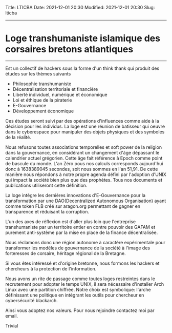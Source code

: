 Title: LTICBA
Date: 2021-12-01 20:30
Modified: 2021-12-01 20:30
Slug: lticba

------
# Loge transhumaniste islamique des corsaires bretons atlantiques
------

Est un collectif de hackers sous la forme d'un think thank qui produit des études sur les thèmes suivants

* Philosophie transhumaniste
* Décentralisation territoriale et financière
* Liberté individuel, numérique et économique
* Loi et éthique de la piraterie
* E-Gouvernance
* Développement économique

Ces études seront suivi par des opérations d'influences comme aide à la décision pour les individus. La loge est une réunion de batisseur qui oeuvre dans le cyberespace pour manipuler des objets physiques et des symboles de la réalité.

Nous refusons toutes associations temporelles et soft power de la religion dans la gouvernance, en considérant un changement d'âge dépassant le calendrier actuel grégorien. Cette âge fait référence à Epoch comme point de bascule du monde. L'an Zéro pous nos calculs corresponds aujourd'hui donc à 1638389045 secondes, soit nous sommes en l'an 51,91. De cette manière nous répondons à notre propre agenda défini par l'adoption d'UNIX qui impact la société bien plus que des prophètes. Tous nos documents et publications utiliseront cette définition.

La loge intègre les dernières innovations d'E-Gouvernance pour la transformation par une DAO(Decentralized Autonomous Organisation) ayant comme token FLB créé sur aragon.org permettant de gagner en transparence et réduisant la corruption.

L'un des axes de réflexion est d'aller plus loin que l'entreprise transhumaniste par un territoire entier en contre pouvoir des GAFAM et purement anti-système par la mise en place de la finance décentralisée. 

Nous réclamons donc une région autonome à caractère expérimentale pour transformer les modèles de gouvernance de la société à l'image des forteresses de corsaire, héritage régional de la Bretagne. 

Si vous êtes intéressé et d'origine bretonne, nous formons les hackers et chercheurs à la protection de l'information.

Nous avons un rite de passage comme toutes loges restreintes dans le recrutement pour adopter le temps UNIX, il sera nécessaire d'installer Arch Linux avec une partition chiffrée. Notre choix est symbolique: l'arche définissant une politique en intégrant les outils pour chercheur en cybersécurité blackarch.

Ainsi vous adoptez nos valeurs. Pour nous rejoindre contactez moi par email.

Trivial

